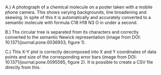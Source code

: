 A.) A photograph of a chemical molecule on a poster taken with a mobile phone camera. This shows varying backgrounds, line broadening and skewing. In spite of this it is automatically and accurately converted to a semantic molecule with formula C18 H18 N3 O in under a second.

B.) Ths circular tree is separated from its characters and correctly converted to the semantic Newick representation (image from DOI: 10.1371/journal.pone.0036933, figure 1).

C.) This X-Y plot is correctly decomposed into X and Y coordinates of data points and size of the corresponding error bars (image from DOI: 10.1371/journal.pone.0095565, figure 2). It is possible to create a CSV file directly from this.